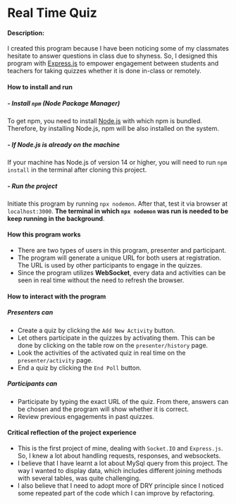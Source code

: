 # Real Time Quiz

#### Description:

I created this program because I have been noticing some of my classmates hesitate to answer questions in class due to shyness. So, I designed this program with [Express.js](https://expressjs.com/) to empower engagement between students and teachers for taking quizzes whether it is done in-class or remotely.

#### How to install and run

##### - Install `npm` (Node Package Manager)
To get npm, you need to install [Node.js](https://nodejs.org/en/download) with which npm is bundled. Therefore, by installing Node.js, npm will be also installed on the system.

##### - If Node.js is already on the machine
If your machine has Node.js of version 14 or higher, you will need to run `npm install` in the terminal after cloning this project.

##### - Run the project
Initiate this program by running `npx nodemon`. After that, test it via browser at `localhost:3000`. **The terminal in which `npx nodemon` was run is needed to be keep running in the background**.

#### How this program works

- There are two types of users in this program, presenter and participant.
- The program will generate a unique URL for both users at registration. The URL is used by other participants to engage in the quizzes.
- Since the program utilizes **WebSocket**, every data and activities can be seen in real time without the need to refresh the browser.

#### How to interact with the program

##### Presenters can
- Create a quiz by clicking the `Add New Activity` button.
- Let others participate in the quizzes by activating them. This can be done by clicking on the table row on the `presenter/history` page.
- Look the activities of the activated quiz in real time on the `presenter/activity` page.
- End a quiz by clicking the `End Poll` button.
  
##### Participants can
- Participate by typing the exact URL of the quiz. From there, answers can be chosen and the program will show whether it is correct.
- Review previous engagements in past quizzes.

#### Critical reflection of the project experience

- This is the first project of mine, dealing with `Socket.IO` and `Express.js`. So, I knew a lot about handling requests, responses, and websockets.
- I believe that I have learnt a lot about MySql query from this project. The way I wanted to display data, which includes different joining methods with several tables, was quite challenging.
- I also believe that I need to adopt more of DRY principle since I noticed some repeated part of the code which I can improve by refactoring.
